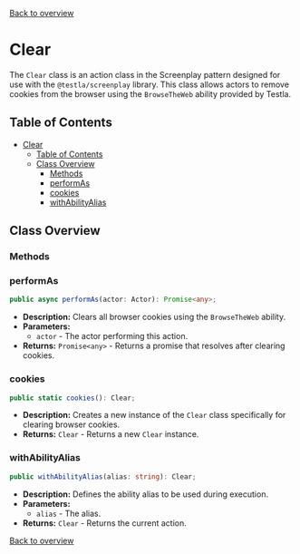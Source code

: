 [Back to overview](../../screenplay_elements.md)

# Clear

The `Clear` class is an action class in the Screenplay pattern designed for use with the `@testla/screenplay` library. This class allows actors to remove cookies from the browser using the `BrowseTheWeb` ability provided by Testla.

## Table of Contents

- [Clear](#clear)
  - [Table of Contents](#table-of-contents)
  - [Class Overview](#class-overview)
    - [Methods](#methods)
    - [performAs](#performas)
    - [cookies](#cookies)
    - [withAbilityAlias](#withabilityalias)

## Class Overview

### Methods

### performAs

```typescript
public async performAs(actor: Actor): Promise<any>;
```

- **Description:** Clears all browser cookies using the `BrowseTheWeb` ability.
- **Parameters:**
  - `actor` - The actor performing this action.
- **Returns:** `Promise<any>` - Returns a promise that resolves after clearing cookies.

### cookies

```typescript
public static cookies(): Clear;
```

- **Description:** Creates a new instance of the `Clear` class specifically for clearing browser cookies.
- **Returns:** `Clear` - Returns a new `Clear` instance.

### withAbilityAlias

```typescript
public withAbilityAlias(alias: string): Clear;
```

- **Description:** Defines the ability alias to be used during execution.
- **Parameters:**
  - `alias` - The alias.
- **Returns:** `Clear` - Returns the current action.

[Back to overview](../../screenplay_elements.md)